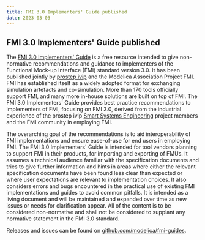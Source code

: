 ```yaml
---
title: FMI 3.0 Implementers' Guide published
date: 2023-03-03
---
```


## FMI 3.0 Implementers' Guide published

The [FMI 3.0 Implementers' Guide](https://modelica.github.io/fmi-guides/main/fmi-guide/) is a free resource intended to give non-normative recommendations and guidance to implementers of the Functional Mock-up Interface (FMI) standard version 3.0.
It has been published jointly by [prostep ivip](https://www.prostep.org/) and the Modelica Association Project FMI.
FMI has established itself as a widely adopted format for exchanging simulation artefacts and co-simulation.
More than 170 tools officially support FMI, and many more in-house solutions are built on top of FMI. 
The FMI 3.0 Implementers' Guide provides best practice recommendations to implementers of FMI, focusing on FMI 3.0, derived from the industrial experience of the prostep ivip [Smart Systems Engineering](https://www.prostep.org/projekte/smart-systems-engineering/) project members and the FMI community in employing FMI.

The overarching goal of the recommendations is to aid interoperability of FMI implementations and ensure ease-of-use for end users in employing FMI. 
The FMI 3.0 Implementers' Guide is intended for tool vendors planning to support FMI in their products, for importing and exporting of FMUs.
It assumes a technical audience familiar with the specification documents and tries to give further information and hints in areas where either the relevant specification documents have been found less clear than expected or where user expectations are relevant to implementation choices.
It also considers errors and bugs encountered in the practical use of existing FMI implementations and guides to avoid common pitfalls.
It is intended as a living document and will be maintained and expanded over time as new issues or needs for clarification appear.
All of the content is to be considered non-normative and shall not be considered to supplant any normative statement in the FMI 3.0 standard.

Releases and issues can be found on [github.com/modelica/fmi-guides](https://github.com/modelica/fmi-guides/tree/main/fmi-guide).
